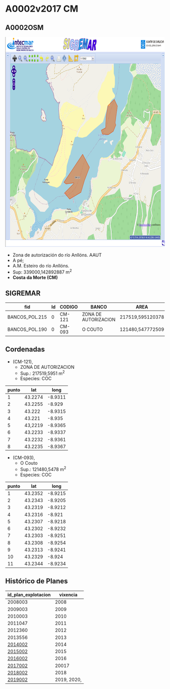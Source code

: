 # A0002v2017 CM

## A0002OSM

<img src="https://raw.githubusercontent.com/galirema/galirema-notas/gh-pages/en/pages/uploads/images/A0002OSM.png" alt="A0002OSM" width="824" height="663">


* Zona de autorización do río Anllóns. AAUT
* A pé;
* A.M. Esteiro do río Anllóns.
* Sup: 339000,142892887 m<sup>2</sup>
* __Costa da Morte (CM)__

## SIGREMAR

|fid|Id|CODIGO|BANCO|AREA|ZONA|CONFRARIA|REXIMEN|MODALIDADE|PROVINCIA|ESP_OBXET|ESP_SECUND|X|Y
|---|--|------|-----|----|----|---------|-------|----------|---------|---------|----------|-|-|
|BANCOS_POL.215|0|CM-121|ZONA DE AUTORIZACION|217519,595120378|CORME/LAXE|AM RIO ANLLONS|AUTORIZACION|PE|A CORUÑA|COC|SC|505465.0|4785700.0|
|BANCOS_POL.190|0|CM-093|O COUTO|121480,547772509|CORME/LAXE|AM RIO ANLLONS|AUTORIZACION|PE|A CORUÑA|COC|SC|506284.0|4786642.0|

## Cordenadas

* (CM-121),
    * ZONA DE AUTORIZACION
    * Sup.: 217519,5951 m<sup>2</sup>
    * Especies: COC

|punto|lat|long|
|-----|---|----|
|1|43.2274|-8.9311|
|2|43.2255|-8.929|
|3|43.222|-8.9315|
|4|43.221|-8.935|
|5|43,2219|-8.9365|
|6|43.2233|-8.9337|
|7|43.2232|-8.9361|
|8|43.2235|-8.9367|


* (CM-093),
    * O Couto
    * Sup.: 121480,5478 m<sup>2</sup>
    * Especies: COC


|punto|lat|long|
|-----|---|----|
|1|43.2352|-8.9215|
|2|43.2343|-8.9205|
|3|43.2319|-8.9212|
|4|43.2316|-8.921|
|5|43.2307|-8.9218|
|6|43.2302|-8.9232|
|7|43.2303|-8.9251|
|8|43.2308|-8.9254|
|9|43.2313|-8.9241|
|10|43.2329|-8.924|
|11|43.2344|-8.9234|


## Histórico de Planes


|id_plan_explotacion|vixencia|
|-------------------|--------|
|2008003|2008|
|2009003|2009|
|2010003|2010|
|2011047|2011|
|2012360|2012|
|2013556|2013|
|[2014002](http://www.galiciamarineira.info/content/pexma2014AAUT002)|2014|
|[2015002](http://www.galiciamarineira.info/content/pexma2015AAUT002)|2015|
|[2016002](http://www.galiciamarineira.info/content/pexma2016AAUT002)|2016|
|[2017002](https://galirema.wikia.org/es/wiki/Pexma2017AAUT002)|20017|
|[2018002](https://galirema.wikia.org/es/wiki/Pexma2018AAUT002)|2018|
|[2019002](https://galirema.wikia.org/es/wiki/Pexma2019AAUT002)|2019, 2020,|


 
